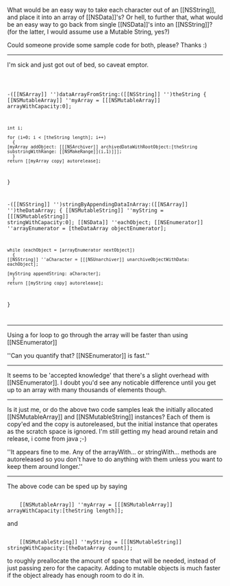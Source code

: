  
 
What would be an easy way to take each character out of an [[NSString]], and place it into an array of [[NSData]]'s?  Or hell, to further that, what would be an easy way to go back from single [[NSData]]'s into an [[NSString]]?  (for the latter, I would assume use a Mutable String, yes?)
 
Could someone provide some sample code for both, please?  Thanks :)

----
I'm sick and just got out of bed, so caveat emptor.

<code>

-([[NSArray]] '')dataArrayFromString:([[NSString]] '')theString
{
    [[NSMutableArray]] ''myArray = [[[NSMutableArray]] arrayWithCapacity:0];

    int i;

    for (i=0; i < [theString length]; i++)
      {
	[myArray addObject: [[[NSArchiver]] archivedDataWithRootObject:[theString substringWithRange: [[NSMakeRange]](i,1)]]];
      }
    return [[myArray copy] autorelease];
}


-([[NSString]] '')stringByAppendingDataInArray:([[NSArray]] '')theDataArray;
{
    [[NSMutableString]] ''myString = [[[NSMutableString]] stringWithCapacity:0];
    [[NSData]] ''eachObject;
    [[NSEnumerator]] ''arrayEnumerator = [theDataArray objectEnumerator];

    while (eachObject = [arrayEnumerator nextObject])
      {
	[[NSString]] ''aCharacter = [[[NSUnarchiver]] unarchiveObjectWithData: eachObject];

	[myString appendString: aCharacter];
      }
    return [[myString copy] autorelease];
}

</code>

----

Using a for loop to go through the array will be faster than using [[NSEnumerator]]

''Can you quantify that? [[NSEnumerator]] is fast.''

----

It seems to be 'accepted knowledge' that there's a slight overhead with [[NSEnumerator]]. I doubt you'd see any noticable difference until you get up to an array with many thousands of elements though.

----

Is it just me, or do the above two code samples leak the initially allocated [[NSMutableArray]] and [[NSMutableString]] instances? Each of them is copy'ed and the copy is autoreleased, but the initial instance that operates as the scratch space is ignored. I'm still getting my head around retain and release, i come from java ;-)

''It appears fine to me. Any of the arrayWith... or stringWith... methods are autoreleased so you don't have to do anything with them unless you want to keep them around longer.''

----

The above code can be sped up by saying

<code>
    [[NSMutableArray]] ''myArray = [[[NSMutableArray]] arrayWithCapacity:[theString length]];
</code>

and

<code>
    [[NSMutableString]] ''myString = [[[NSMutableString]] stringWithCapacity:[theDataArray count]];
</code>

to roughly preallocate the amount of space that will be needed, instead of just passing zero for the capacity. Adding to mutable objects is much faster if the object already has enough room to do it in.